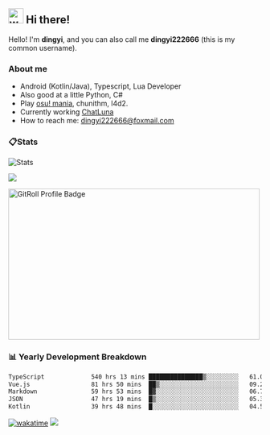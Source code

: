 ## <img alt="wave" src="https://raw.githubusercontent.com/MartinHeinz/MartinHeinz/master/wave.gif" width="30px"> Hi there!

Hello! I'm **dingyi**, and you can also call me **dingyi222666** (this is my common username).

### About me

- Android (Kotlin/Java), Typescript, Lua Developer
- Also good at a little Python, C#
- Play [osu! mania](https://osu.ppy.sh/users/29808669), chunithm, l4d2.
- Currently working [ChatLuna](https://github.com/ChatLunaLab)
- How to reach me: [dingyi222666@foxmail.com](mailto:dingyi222666@foxmail.com)

### 📋Stats

![Stats](https://github-readme-stats.vercel.app/api?username=dingyi222666&show_icons=true&icon_color=47A69E&title_color=47A69E&count_private=true)    

![](https://api.githubtrends.io/user/svg/dingyi222666/langs?time_range=one_year&include_private=True&loc_metric=changed&theme=classic)

<a href="https://gitroll.io/profile/uILsSgRUcbEP5MZt3W3atcIvOKBy1" target="_blank"><img  width='500px' height='300px' src="https://gitroll.io/api/badges/profiles/v1/uILsSgRUcbEP5MZt3W3atcIvOKBy1?theme=kawaiiCat" alt="GitRoll Profile Badge"/></a>

### 📊 Yearly Development Breakdown

<!--START_SECTION:waka-->

```txt
TypeScript             540 hrs 13 mins ███████████████▒░░░░░░░░░   61.04 %
Vue.js                 81 hrs 50 mins  ██▒░░░░░░░░░░░░░░░░░░░░░░   09.25 %
Markdown               59 hrs 53 mins  █▓░░░░░░░░░░░░░░░░░░░░░░░   06.77 %
JSON                   47 hrs 19 mins  █▒░░░░░░░░░░░░░░░░░░░░░░░   05.35 %
Kotlin                 39 hrs 48 mins  █░░░░░░░░░░░░░░░░░░░░░░░░   04.50 %
```

<!--END_SECTION:waka-->

[![wakatime](https://wakatime.com/badge/user/1e2214c3-b9c7-4bf8-94e7-d9d08f7c4254.svg)](https://wakatime.com/@1e2214c3-b9c7-4bf8-94e7-d9d08f7c4254) ![](https://komarev.com/ghpvc/?username=dingyi222666)
